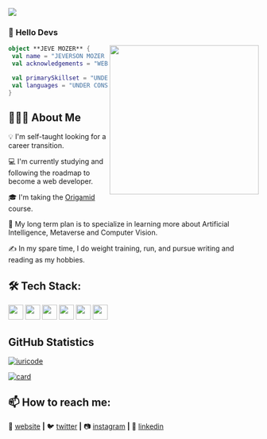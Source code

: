 ![](https://komarev.com/ghpvc/?username=jevemozer&color=006bed)

### 👋 **Hello Devs**

<img align="right" width="300" src="https://i2.wp.com/allhtaccess.info/wp-content/uploads/2018/03/programming.gif?fit=1281%2C716&ssl=1" />

```kotlin
object **JEVE MOZER** {
 val name = "JEVERSON MOZER SILVEIRA"
 val acknowledgements = "WEB DEVELOPER"

 val primarySkillset = "UNDER CONSTRUCTION"
 val languages = "UNDER CONSTRUCTION"
}
```

## **👨🏻‍💻 About Me**

💡 I'm self-taught looking for a career transition.</p>
💻 I'm currently studying and following the roadmap to become a web developer.</p>
🎓 I'm taking the <a href="https://www.origamid.com/curso/">Origamid</a> course.</p>
🌱 My long term plan is to specialize in learning more about Artificial Intelligence, Metaverse and Computer Vision.</p>
✍️ In my spare time, I do weight training, run, and pursue writing and reading as my hobbies.</p>

## **🛠 Tech Stack:**

<img height="30" src="https://camo.githubusercontent.com/6e8ce928be6e5866e27140eb0bb25479b52137d75ee0196e7b67c91038a9abc3/68747470733a2f2f696d672e736869656c64732e696f2f62616467652f2d4a6176615363726970742d3035313232413f7374796c653d666c6174266c6f676f3d6a617661736372697074">
<img height="30" src="https://camo.githubusercontent.com/c8d13e1c596a6726b1da8475a9299fac133f95ef009083b48be01f975a44987e/68747470733a2f2f696d672e736869656c64732e696f2f62616467652f2d48544d4c2d3035313232413f7374796c653d666c6174266c6f676f3d48544d4c35">
<img height="30" src="https://camo.githubusercontent.com/d738d76484d50c8345c2d01e39364b707285bc7936140858e7909dfe6424efb2/68747470733a2f2f696d672e736869656c64732e696f2f62616467652f2d4353532d3035313232413f7374796c653d666c6174266c6f676f3d43535333266c6f676f436f6c6f723d313537324236">
<img height="30" src="https://camo.githubusercontent.com/2fc774b6f44efd9ac27316c539e0e94f8e524f872dc5b1c3ef60266a598331bc/68747470733a2f2f696d672e736869656c64732e696f2f62616467652f2d4769742d3035313232413f7374796c653d666c6174266c6f676f3d676974">
<img height="30" src="https://camo.githubusercontent.com/202a58d250ff1d21ee70433e0070b55f8fed747f8883c1750742aa791b1ad871/68747470733a2f2f696d672e736869656c64732e696f2f62616467652f2d4769744875622d3035313232413f7374796c653d666c6174266c6f676f3d676974687562">
<img height="30" src="https://camo.githubusercontent.com/1ca4fca85fcdf590edd7002c02ded299502daa79309d0656859b69d55a1c1fa9/68747470733a2f2f696d672e736869656c64732e696f2f62616467652f2d56697375616c25323053747564696f253230436f64652d3035313232413f7374796c653d666c6174266c6f676f3d76697375616c2d73747564696f2d636f6465266c6f676f436f6c6f723d303037414343">
<img height="30" scr="https://camo.githubusercontent.com/c6fa8dfb0f627d09cffada11fd63234ce7a6b40e101322b624c87003d964f151/68747470733a2f2f696d672e736869656c64732e696f2f62616467652f2d5472656c6c6f2d3333333333333f7374796c653d666c6174266c6f676f3d7472656c6c6f266c6f676f436f6c6f723d303037414343">

## **GitHub Statistics**

[![iuricode](https://github-readme-stats.vercel.app/api/top-langs/?username=jevemozer&hide=html&layout=compact=true&theme=tokyonight)](https://github.com/anuraghazra/github-readme-stats)

[![card](https://github-readme-stats.vercel.app/api?username=jevemozer&theme=tokyonight&show_icons=true)](https://github.com/jevemozer/github-readme-stats)

[website]: https://codedev.ga/
[twitter]: https://twitter.com/SEUTWITTER
[instagram]: https://www.instagram.com/devmozer/
[linkedin]: https://www.linkedin.com/in/SEULINKEDIN/

## 📫 **How to reach me:**

🏡 [website][website] **|**
🐦 [twitter][twitter] **|**
📷 [instagram][instagram] **|**
👔 [linkedin][linkedin]

